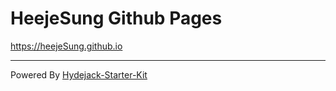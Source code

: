 # HeejeSung Github Pages

<https://heejeSung.github.io>

---
Powered By [Hydejack-Starter-Kit](https://github.com/hydecorp/hydejack-starter-kit)